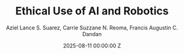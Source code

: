 ---
title: Ethical Use of AI and Robotics
date: 2025-08-11 00:00:00 Z
category: editorial-article
layout: article-pdf
site-title: Ethical Use of AI and Robotics
author: Aziel Lance S. Suarez, Carrie Suzzane N. Reoma, Francis Augustin C. Dandan
group: 2
pdf-file: assets/pdf/Group-2-Editorial-Article.pdf
---